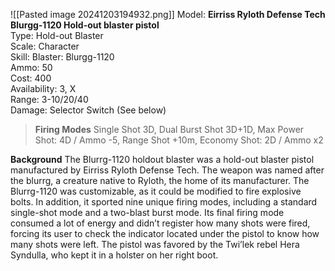 ![[Pasted image 20241203194932.png]]
Model: **Eirriss Ryloth Defense Tech Blurgg-1120 Hold-out blaster pistol**  
Type: Hold-out Blaster  
Scale: Character  
Skill: Blaster: Blurgg-1120  
Ammo: 50  
Cost: 400  
Availability: 3, X  
Range: 3-10/20/40  
Damage: Selector Switch (See below)  

> **Firing Modes**
> Single Shot 3D, 
> Dual Burst Shot 3D+1D, 
> Max Power Shot: 4D / Ammo -5, 
> Range Shot +10m, 
> Economy Shot: 2D / Ammo x2

**Background** 
The Blurrg-1120 holdout blaster was a hold-out blaster pistol manufactured by Eirriss Ryloth Defense Tech. The weapon was named after the blurrg, a creature native to Ryloth, the home of its manufacturer. The Blurrg-1120 was customizable, as it could be modified to fire explosive bolts. In addition, it sported nine unique firing modes, including a standard single-shot mode and a two-blast burst mode. Its final firing mode consumed a lot of energy and didn’t register how many shots were fired, forcing its user to check the indicator located under the pistol to know how many shots were left. The pistol was favored by the Twi’lek rebel Hera Syndulla, who kept it in a holster on her right boot.